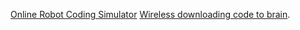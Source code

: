 [Online Robot Coding Simulator](https://youtu.be/31-yUz5AaRU?si=OjRFDhvCXHLEQsDB)
[Wireless downloading code to brain](https://youtu.be/MIqs7dGDLuY?si=vPrW4wbtZdYin5mf).



